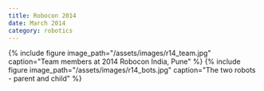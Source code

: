 ```yaml
---
title: Robocon 2014
date: March 2014
category: robotics
---
```


{% include figure image_path="/assets/images/r14_team.jpg" caption="Team members at 2014 Robocon India, Pune" %}
{% include figure image_path="/assets/images/r14_bots.jpg" caption="The two robots - parent and child" %}
